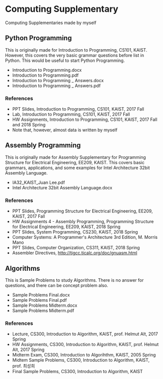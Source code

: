 # Computing Supplementary
Computing Supplementaries made by myself  

## Python Programming
This is originally made for Introduction to Programming, CS101, KAIST. However, this covers the very basic grammar questions before list in Python. This would be useful to start Python Programming.  
* Introduction to Programming.docx
* Introduction to Programming.pdf
* Introduction to Programming _ Answers.docx
* Introduction to Programming _ Answers.pdf

### References
* PPT Slides, Introduction to Programming, CS101, KAIST, 2017 Fall
* Lab, Introduction to Programming, CS101, KAIST, 2017 Fall
* HW Assignments, Introduction to Programming, CS101, KAIST, 2017 Fall and 2018 Spring
* Note that, however, almost data is written by myself

## Assembly Programming
This is originally made for Assembly Supplementary for Programming Structure for Electrical Engineering, EE209, KAIST. This covers basic grammars, applications, and some examples for Intel Architecture 32bit Assembly Language.
* IA32_KAIST_Juan Lee.pdf
* Intel Architecture 32bit Assembly Language.docx

### References
* PPT Slides, Programming Structure for Electrical Engineering, EE209, KAIST, 2017 Fall
* HW Assignments 4 - Assembly Programming, Programming Structure for Electrical Engineering, EE209, KAIST, 2018 Spring
* PPT Slides, System Programming, CS230, KAIST, 2018 Spring
* Computer Systems: A Programmer's Architecture 3rd Edition, M. Morris Mano
* PPT Slides, Computer Organization, CS311, KAIST, 2018 Spring
* Assembler Directives, http://tigcc.ticalc.org/doc/gnuasm.html

## Algorithms
This is Sample Problems to study Algorithms. There is no answer for questions, and there can be concept problem also.
* Sample Problems Final.docx
* Sample Problems Final.pdf
* Sample Problems Midterm.docx
* Sample Problems Midterm.pdf

### References
* Lecture, CS300, Introduction to Algorithm, KAIST, prof. Helmut Alt, 2017 Spring
* HW Assignments, CS300, Introduction to Algorithm, KAIST, prof. Helmut Alt, 2017 Spring
* Midterm Exam, CS300, Introduction to Algorihthm, KAIST, 2005 Spring
* Midtem Sample Problems, CS300, Introduction to Algorithm, KAIST, prof. 최성희
* Final Sample Problems, CS300, Introduction to Algorithm, KAIST